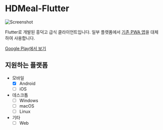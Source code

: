 # HDMeal-Flutter

![Screenshot](https://user-images.githubusercontent.com/51025374/102707233-8bc34280-42dc-11eb-8a93-e0610ac931e2.png)

Flutter로 개발된 흥덕고 급식 클라이언트입니다. 일부 플랫폼에서 [기존 PWA 앱](https://github.com/hgyoseo/HDMeal-PWA)을 대체하여 사용합니다.

[Google Play에서 보기](https://play.google.com/store/apps/details?id=kr.hdml.app)

## 지원하는 플랫폼

* 모바일
  - [x] Android
  - [ ] iOS
* 데스크톱
  - [ ] Windows
  - [ ] macOS
  - [ ] Linux
* 기타
  - [ ] Web